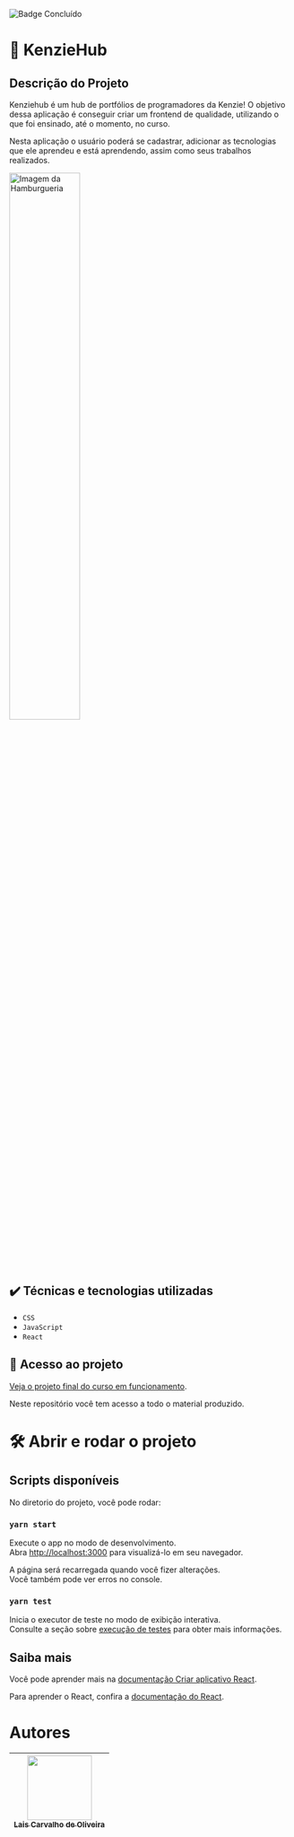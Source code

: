 ![Badge Concluído](http://img.shields.io/static/v1?label=STATUS&message=CONCLUÍDO&color=GREEN&style=for-the-badge)

# 🏁 KenzieHub

## Descrição do Projeto

Kenziehub é um hub de portfólios de programadores da Kenzie! O objetivo dessa aplicação é conseguir criar um frontend de qualidade, utilizando o que foi ensinado, até o momento, no curso.

Nesta aplicação o usuário poderá se cadastrar, adicionar as tecnologias que ele aprendeu e está aprendendo, assim como seus trabalhos realizados.

<img src="https://conteudo-kenzie-fullstack.vercel.app/modulo_3/entregas/entrega_kenzie_hub/img/entrega_kenziehub_atualizada.png" alt="Imagem da Hamburgueria" width="50%">

## ✔️ Técnicas e tecnologias utilizadas

- `CSS`
- `JavaScript`
- `React`

## 📁 Acesso ao projeto

[Veja o projeto final do curso em funcionamento](https://react-entrega-s2-kenzie-hub-laiscarvo-1ky9kcskj-laiscarvo.vercel.app/).

Neste repositório você tem acesso a todo o material produzido.

# 🛠️ Abrir e rodar o projeto

## Scripts disponíveis

No diretorio do projeto, você pode rodar:

### `yarn start`

Execute o app no modo de desenvolvimento.\
Abra [http://localhost:3000](http://localhost:3000) para visualizá-lo em seu navegador.

A página será recarregada quando você fizer alterações.\
Você também pode ver erros no console.

### `yarn test`

Inicia o executor de teste no modo de exibição interativa.\
Consulte a seção sobre [execução de testes](https://facebook.github.io/create-react-app/docs/running-tests) para obter mais informações.

## Saiba mais

Você pode aprender mais na [documentação Criar aplicativo React](https://facebook.github.io/create-react-app/docs/getting-started).

Para aprender o React, confira a [documentação do React](https://reactjs.org/).

# Autores

| [<img src="https://avatars.githubusercontent.com/u/99590932?v=4" width=115><br><sub>Lais Carvalho de Oliveira</sub>](https://github.com/laiscarvo)
| :---: |


